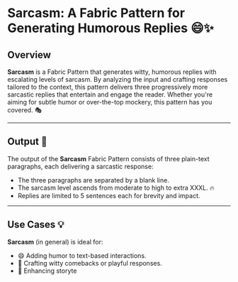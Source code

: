 # Sarcasm: A Fabric Pattern for Generating Humorous Replies 😄✨

## Overview

**Sarcasm** is a Fabric Pattern that generates witty, humorous replies with escalating levels of sarcasm. By analyzing the input and crafting responses tailored to the context, this pattern delivers three progressively more sarcastic replies that entertain and engage the reader. Whether you're aiming for subtle humor or over-the-top mockery, this pattern has you covered. 🎭

---

## Output 📝

The output of the **Sarcasm** Fabric Pattern consists of three plain-text paragraphs, each delivering a sarcastic response:

- The three paragraphs are separated by a blank line.
- The sarcasm level ascends from moderate to high to extra XXXL. 🔥
- Replies are limited to 5 sentences each for brevity and impact.

---

## Use Cases 💡

**Sarcasm** (in general) is ideal for:

- 😄 Adding humor to text-based interactions.
- 📝 Crafting witty comebacks or playful responses.
- 🎨 Enhancing storyte